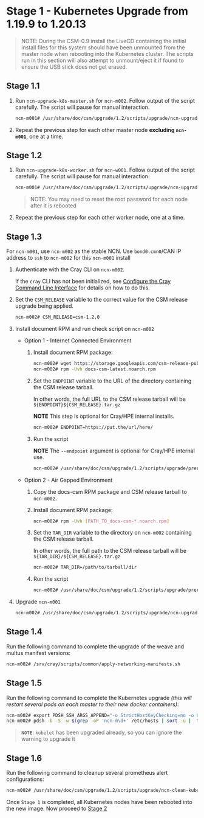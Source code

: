 # Stage 1 - Kubernetes Upgrade from 1.19.9 to 1.20.13

> NOTE: During the CSM-0.9 install the LiveCD containing the initial install files for this system should have been unmounted from the master node when rebooting into the Kubernetes cluster. The scripts run in this section will also attempt to unmount/eject it if found to ensure the USB stick does not get erased.

## Stage 1.1

1. Run `ncn-upgrade-k8s-master.sh` for `ncn-m002`. Follow output of the script carefully. The script will pause for manual interaction.

    ```bash
    ncn-m001# /usr/share/doc/csm/upgrade/1.2/scripts/upgrade/ncn-upgrade-k8s-master.sh ncn-m002
    ```
    
1. Repeat the previous step for each other master node **excluding `ncn-m001`**, one at a time.

## Stage 1.2

1. Run `ncn-upgrade-k8s-worker.sh` for `ncn-w001`. Follow output of the script carefully. The script will pause for manual interaction.

    ```bash
    ncn-m001# /usr/share/doc/csm/upgrade/1.2/scripts/upgrade/ncn-upgrade-k8s-worker.sh ncn-w001
    ```
    
    > NOTE: You may need to reset the root password for each node after it is rebooted

1. Repeat the previous step for each other worker node, one at a time.

## Stage 1.3

For `ncn-m001`, use `ncn-m002` as the stable NCN. Use `bond0.cmn0`/CAN IP address to `ssh` to `ncn-m002` for this `ncn-m001` install

1. Authenticate with the Cray CLI on `ncn-m002`.

    If the `cray` CLI has not been initialized, see [Configure the Cray Command Line Interface](../../operations/configure_cray_cli.md) for details on how to do this.

1. Set the `CSM_RELEASE` variable to the correct value for the CSM release upgrade being applied.

    ```bash
    ncn-m002# CSM_RELEASE=csm-1.2.0
    ```

1. Install document RPM and run check script on `ncn-m002`

    * Option 1 - Internet Connected Environment

        1. Install document RPM package:

            ```bash
            ncn-m002# wget https://storage.googleapis.com/csm-release-public/csm-1.2/docs-csm/docs-csm-latest.noarch.rpm
            ncn-m002# rpm -Uvh docs-csm-latest.noarch.rpm
            ```

        1. Set the `ENDPOINT` variable to the URL of the directory containing the CSM release tarball.
        
            In other words, the full URL to the CSM release tarball will be `${ENDPOINT}${CSM_RELEASE}.tar.gz`
        
            **NOTE** This step is optional for Cray/HPE internal installs.
        
            ```bash
            ncn-m002# ENDPOINT=https://put.the/url/here/
            ```

        1. Run the script
        
            **NOTE** The `--endpoint` argument is optional for Cray/HPE internal use.

            ```bash
            ncn-m002# /usr/share/doc/csm/upgrade/1.2/scripts/upgrade/prerequisites.sh --csm-version $CSM_RELEASE --endpoint $ENDPOINT
            ```

    * Option 2 - Air Gapped Environment

        1. Copy the docs-csm RPM package and CSM release tarball to `ncn-m002`.

        1. Install document RPM package:

            ```bash
            ncn-m002# rpm -Uvh [PATH_TO_docs-csm-*.noarch.rpm]
            ```

        1. Set the `TAR_DIR` variable to the directory on `ncn-m002` containing the CSM release tarball.
        
            In other words, the full path to the CSM release tarball will be `${TAR_DIR}/${CSM_RELEASE}.tar.gz`

            ```bash
            ncn-m002# TAR_DIR=/path/to/tarball/dir
            ```

        1. Run the script

            ```bash
            ncn-m002# /usr/share/doc/csm/upgrade/1.2/scripts/upgrade/prerequisites.sh --csm-version $CSM_RELEASE --tarball-file ${TAR_DIR}/${CSM_RELEASE}.tar.gz
            ```

1. Upgrade `ncn-m001`

    ```bash
    ncn-m002# /usr/share/doc/csm/upgrade/1.2/scripts/upgrade/ncn-upgrade-k8s-master.sh ncn-m001
    ```

## Stage 1.4

Run the following command to complete the upgrade of the weave and multus manifest versions:

```bash
ncn-m002# /srv/cray/scripts/common/apply-networking-manifests.sh
```

## Stage 1.5

Run the following command to complete the Kubernetes upgrade _(this will restart several pods on each master to their new docker containers)_:

```bash
ncn-m002# export PDSH_SSH_ARGS_APPEND="-o StrictHostKeyChecking=no -o UserKnownHostsFile=/dev/null"
ncn-m002# pdsh -b -S -w $(grep -oP 'ncn-m\d+' /etc/hosts | sort -u |  tr -t '\n' ',') 'kubeadm upgrade apply v1.20.13 -y'
```

> **`NOTE`**: `kubelet` has been upgraded already, so you can ignore the warning to upgrade it

## Stage 1.6

Run the following command to cleanup several prometheus alert configurations:

```bash
ncn-m002# /usr/share/doc/csm/upgrade/1.2/scripts/upgrade/ncn-clean-kube-alerts.sh
```

<a name="deploy-manifests"></a>
Once `Stage 1` is completed, all Kubernetes nodes have been rebooted into the new image. Now proceed to [Stage 2](Stage_2.md)

